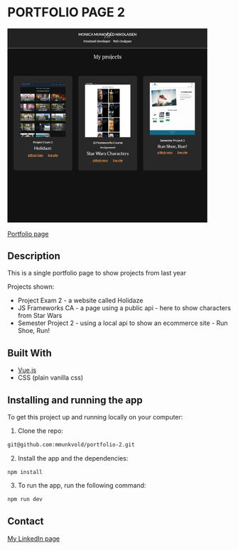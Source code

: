 # PORTFOLIO PAGE 2

<img src="https://github.com/mmunkvold/portfolio-2/blob/master/src/assets/portfolio.png" width="450" alt="Portfolio home page">

[Portfolio page](https://zesty-paletas-6cdc0a.netlify.app/)

## Description

This is a single portfolio page to show projects from last year

Projects shown:

- Project Exam 2 - a website called Holidaze
- JS Frameworks CA - a page using a public api - here to show characters from Star Wars
- Semester Project 2 - using a local api to show an ecommerce site - Run Shoe, Run!

## Built With

- [Vue.js](https://vuejs.org/)
- CSS (plain vanilla css)

## Installing and running the app

To get this project up and running locally on your computer:

1. Clone the repo:

```bash
git@github.com:mmunkvold/portfolio-2.git
```

2. Install the app and the dependencies:

```
npm install
```

3. To run the app, run the following command:

```bash
npm run dev
```

## Contact

[My LinkedIn page](https://www.linkedin.com/in/monica-munkvold-nikolaisen/)
